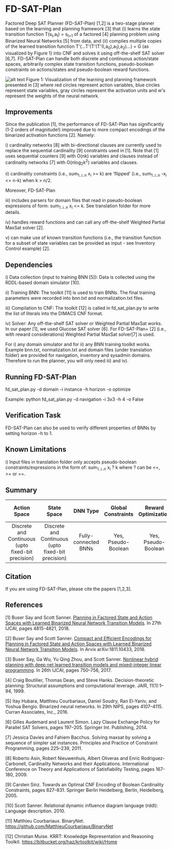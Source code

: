 # FD-SAT-Plan

Factored Deep SAT Planner (FD-SAT-Plan) [1,2] is a two-stage planner based on the learning and planning framework [3] that (i) learns the state transition function T(s<sub>t</sub>,a<sub>t</sub>) = s<sub>t+1</sub> of a factored [4] planning problem using Binarized Neural Networks [5] from data, and (ii) compiles multiple copies of the learned transition function T'(...T'(T'(T'(I,a<sub>0</sub>),a<sub>1</sub>),a<sub>2</sub>)...) = G (as visualized by Figure 1) into CNF and solves it using off-the-shelf SAT solver [6,7]. FD-SAT-Plan can handle both discrete and continuous action/state spaces, arbitrarily complex state transition functions, pseudo-boolean constraints on actions/states and pseudo-boolean reward functions.

![alt text](./hdmilpplan.png)
Figure 1: Visualization of the learning and planning framework presented in [3] where red circles represent action variables, blue circles represent state variables, gray circles represent the activation units and w's represent the weights of the neural network.

## Improvements

Since the publication [1], the performance of FD-SAT-Plan has significantly (1-2 orders of magnitude!) improved due to more compact encodings of the binarized activation functions [2]. Namely: 

i) cardinality networks [8] with bi-directional clauses are currently used to replace the sequential cardinality [9] constraints used in [1]. Note that [1] uses sequential counters [9] with O(nk) variables and clauses instead of cardinality networks [7] with O(nlog<sub>2</sub>k<sup>2</sup>) variables and clauses.

ii) cardinality constraints (i.e., sum<sub>1..i..n</sub> x<sub>i</sub> >= k) are 'flipped' (i.e., sum<sub>1..i..n</sub> -x<sub>i</sub> <= n-k) when k > n/2.

Moreover, FD-SAT-Plan

iii) includes parsers for domain files that read in pseudo-boolean expressions of form: sum<sub>1..i..n</sub> x<sub>i</sub> <= k. See translation folder for more details.

iv) handles reward functions and can call any off-the-shelf Weighted Partial MaxSat solver [2].

v) can make use of known transition functions (i.e., the transition function for a subset of state variables can be provided as input - see Inventory Control example) [2].

## Dependencies

i) Data collection (input to training BNN [5]): Data is collected using the RDDL-based domain simulator [10]. 

ii) Training BNN: The toolkit [11] is used to train BNNs. The final training parameters were recorded into bnn.txt and normalization.txt files.

iii) Compilation to CNF: The toolkit [12] is called in fd_sat_plan.py to write the list of literals into the DIMACS CNF format.

iv) Solver: Any off-the-shelf SAT solver or Weighted Partial MaxSat works. In our paper [1], we used Glucose SAT solver [6]. For FD-SAT-Plan+ [2] (i.e., with reward considerations) Weighted Partial MaxSat solver[7] is used.

For i) any domain simulator and for ii) any BNN training toolkit works. Example bnn.txt, normalization.txt and domain files (under translation folder) are provided for navigation, inventory and sysadmin domains. Therefore to run the planner, you will only need iii) and iv).

## Running FD-SAT-Plan

fd_sat_plan.py -d domain -i instance -h horizon -o optimize

Example: python fd_sat_plan.py -d navigation -i 3x3 -h 4 -o False

## Verification Task

FD-SAT-Plan can also be used to verify different properties of BNNs by setting horizon -h to 1.

## Known Limitations

i) Input files in translation folder only accepts pseudo-boolean constraints/expressions in the form of: sum<sub>1..i..n</sub> x<sub>i</sub> ? k where ? can be <=, >= or ==.

## Summary

| Action Space | State Space  | DNN Type | Global Constraints  | Reward Optimization | Known Transition Functions | Optimality Guarantee w.r.t. DNN |
| :-: | :-: | :-: | :-: | :-: | :-: | :-: |
| Discrete and Continuous (upto fixed-bit precision) | Discrete and Continuous (upto fixed-bit precision) | Fully-connected BNNs | Yes, Pseudo-Boolean | Yes, Pseudo-Boolean | Yes, Pseudo-Boolean | Yes |

## Citation

If you are using FD-SAT-Plan, please cite the papers [1,2,3].

## References
[1] Buser Say and Scott Sanner. [Planning in Factored State and Action Spaces with Learned Binarized Neural Network Transition Models](https://www.ijcai.org/proceedings/2018/0669.pdf). In 27th IJCAI, pages 4815-4821, 2018.

[2] Buser Say and Scott Sanner. [Compact and Efficient Encodings for Planning in Factored State and Action Spaces with Learned Binarized Neural Network Transition Models](https://arxiv.org/pdf/1811.10433.pdf). In Arvix arXiv:1811.10433, 2018.

[3] Buser Say, Ga Wu, Yu Qing Zhou, and Scott Sanner. [Nonlinear hybrid planning with deep net learned transition models and mixed-integer linear programming](http://static.ijcai.org/proceedings-2017/0104.pdf). In 26th IJCAI, pages 750–756, 2017.

[4] Craig Boutilier, Thomas Dean, and Steve Hanks. Decision-theoretic planning: Structural assumptions and computational leverage. JAIR, 11(1):1–94, 1999.

[5] Itay Hubara, Matthieu Courbariaux, Daniel Soudry, Ran El-Yaniv, and Yoshua Bengio. Binarized neural networks. In 29th NIPS, pages 4107–4115. Curran Associates, Inc., 2016.

[6] Gilles Audemard and Laurent Simon. Lazy Clause Exchange Policy for Parallel SAT Solvers, pages 197–205. Springer Int. Publishing, 2014.

[7] Jessica Davies and Fahiem Bacchus. Solving maxsat by solving a sequence of simpler sat instances. Principles and Practice of Constraint Programming, pages 225–239, 2011.

[8] Roberto Asin, Robert Nieuwenhuis, Albert Oliveras and Enric Rodriguez-Carbonell, Cardinality Networks and their Applications. International Conference on Theory and Applications of Satisfiability Testing, pages 167-180, 2009.

[9] Carsten Sinz. Towards an Optimal CNF Encoding of Boolean Cardinality Constraints, pages 827–831. Springer Berlin Heidelberg, Berlin, Heidelberg, 2005.

[10] Scott Sanner. Relational dynamic influence diagram language (rddl): Language description. 2010.

[11] Matthieu Courbariaux. BinaryNet. https://github.com/MatthieuCourbariaux/BinaryNet

[12] Christian Muise. KRRT: Knowledge Representation and Reasoning Toolkit. https://bitbucket.org/haz/krtoolkit/wiki/Home
